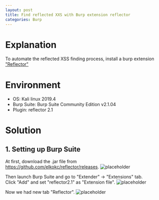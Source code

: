 ```yaml
---
layout: post
title: Find reflected XXS with Burp extension reflector
categories: Burp
---
```


# Explanation
To automate the reflected XSS finding process, install a burp extension <a href="https://github.com/elkokc/reflector">"Reflector"</a><br>

# Environment
* OS: Kali linux 2019.4
* Burp Suite: Burp Suite Community Edition v2.1.04
* Plugin: reflector 2.1

# Solution

## 1. Setting up Burp Suite

At first, download the .jar file from <a href="https://github.com/elkokc/reflector/releases">https://github.com/elkokc/reflector/releases</a>.
![placeholder](https://inar1.github.io/public/images/2019-12-16/2019-12-16-11-34-42.png)

Then launch Burp Suite and go to "Extender" -> "Extensions" tab.<br>
Click "Add" and set "reflector2.1" as "Extension file".
![placeholder](https://inar1.github.io/public/images/2019-12-16/2019-12-16-11-02-18.png)

Now we had new tab "Reflector".
![placeholder](https://inar1.github.io/public/images/2019-12-16/2019-12-16-11-08-00.png)
